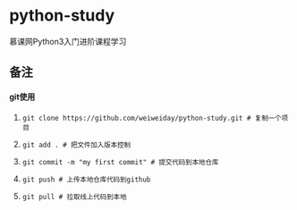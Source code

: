 # python-study
慕课网Python3入门进阶课程学习



## 备注

#### git使用

1. ```shell
   git clone https://github.com/weiweiday/python-study.git # 复制一个项目
   ```

2. ```shell
   git add . # 把文件加入版本控制
   ```

3. ```shell
   git commit -m "my first commit" # 提交代码到本地仓库
   ```

4. ```shell
   git push # 上传本地仓库代码到github
   ```

5. ```shell
   git pull # 拉取线上代码到本地
   ```